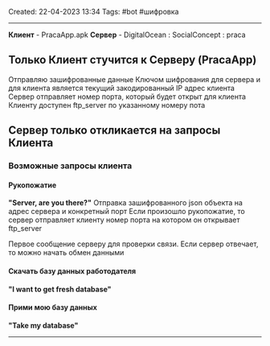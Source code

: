 Created: 22-04-2023 13:34
Tags: #bot #шифровка
___
**Клиент** - PracaApp.apk
**Сервер** - DigitalOcean : SocialConcept : praca

## Только Клиент стучится к Серверу (PracaApp)

Отправляю зашифрованные данные
Ключом шифрования для сервера и для клиента является текущий закодированный IP адрес клиента
Сервер отправляет номер порта, который будет открыт для клиента
Клиенту доступен ftp_server по указанному номеру пота

## Сервер только откликается на запросы Клиента

### Возможные запросы клиента

#### Рукопожатие
**"Server, are you there?"**
Отправка зашифрованного json объекта на адрес сервера и конкретный порт
Если произошло рукопожатие, то сервер отправляет клиенту номер порта на котором он открывает ftp_server

Первое сообщение серверу для проверки связи.
Если сервер отвечает, то можно начать обмен данными

#### Скачать базу данных работодателя
**"I want to get fresh database"**

#### Прими мою базу данных
**"Take my database"**


___
